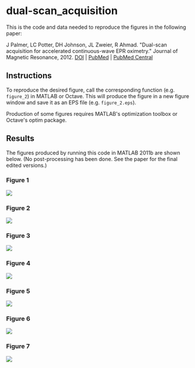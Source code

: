 # dual-scan_acquisition

This is the code and data needed to reproduce the figures in the following
paper:

J Palmer, LC Potter, DH Johnson, JL Zweier, R Ahmad. "Dual-scan acquisition for
accelerated continuous-wave EPR oximetry." Journal of Magnetic Resonance, 2012.
[DOI][DOI] | [PubMed][PubMed] | [PubMed Central][PubMed Central]

[DOI]: https://dx.doi.org/10.1016/j.jmr.2012.05.021
[PubMed]: https://www.ncbi.nlm.nih.gov/pubmed/22820009
[PubMed Central]: https://www.ncbi.nlm.nih.gov/pmc/articles/PMC3423522


## Instructions

To reproduce the desired figure, call the corresponding function (e.g.
`figure_2`) in MATLAB or Octave. This will produce the figure in a new figure
window and save it as an EPS file (e.g. `figure_2.eps`).

Production of some figures requires MATLAB's optimization toolbox or Octave's
optim package.


## Results

The figures produced by running this code in MATLAB 2011b are shown below. (No
post-processing has been done. See the paper for the final edited versions.)

### Figure 1

![](output/figure_1.png)

### Figure 2

![](output/figure_2.png)

### Figure 3

![](output/figure_3.png)

### Figure 4

![](output/figure_4.png)

### Figure 5

![](output/figure_5.png)

### Figure 6

![](output/figure_6.png)

### Figure 7

![](output/figure_7.png)
